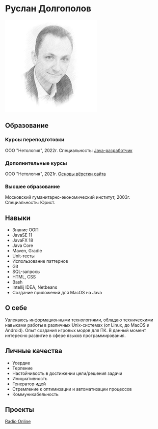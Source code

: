 # Руслан Долгополов
![](img/me.png)
## Образование
### Курсы переподготовки
ООО "Нетология", 2022г. Специальность: [Java-разработчик](docs/JavaDeveloper.pdf)
### Дополнительные курсы
ООО "Нетология", 2021г. [Основы вёрстки сайта](docs/HTMLBasic.pdf) 
### Высшее образование
Московский гуманитарно-экономический институт, 2003г. Специальность: Юрист.

## Навыки
+ Знание ООП
+ JavaSE 11
+ JavaFX 18
+ Java Core
+ Maven, Gradle
+ Unit-тесты
+ Использование паттернов
+ Git
+ SQL-запросы
+ HTML, CSS
+ Bash
+ Intellij IDEA, Netbeans
+ Создание приложений для MacOS на Java

## О себе
Увлекаюсь информационными технологиями, обладаю техническими навыками работы в различных Unix-системах (от Linux, до MacOS и Android). Опыт создания игровых модов для ПК. В данный момент интересно развитие в сфере языков программирования. 
## Личные качества
+ Усердие
+ Терпение
+ Настойчивость в достижении цели/решения задачи
+ Инициативность
+ Генератор идей
+ Стремление к оптимизации и автоматизации процессов
+ Коммуникабельность

## Проекты
[Radio Online](https://github.com/RusMansur/RadioOnline)

